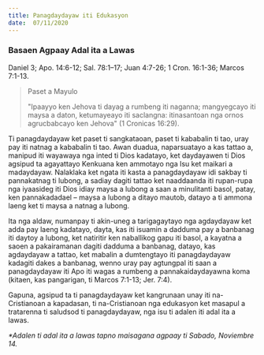 ```yaml
---
title: Panagdaydayaw iti Edukasyon
date:  07/11/2020
---
```


### Basaen Agpaay Adal ita a Lawas
Daniel 3; Apo. 14:6-12; Sal. 78:1–17; Juan 4:7-26; 1 Cron. 16:1-36; Marcos 7:1-13.

> <p>Paset a Mayulo</p>
> "Ipaayyo ken Jehova ti dayag a rumbeng iti naganna; mangyegcayo iti maysa a daton, ketumayeayo iti saclangna: itinasantoan nga ornos agrucbabcayo ken Jehova" (1 Cronicas 16:29).

Ti panagdaydayaw ket paset ti sangkataoan, paset ti kababalin ti tao, uray pay iti natnag a kababalin ti tao. Awan duadua, naparsuatayo a kas tattao a, manipud iti wayawaya nga inted ti Dios kadatayo, ket daydayawen ti Dios agsipud ta agayattayo Kenkuana ken ammotayo nga Isu ket maikari a madaydayaw. Nalaklaka ket ngata iti kasta a panagdaydayaw idi sakbay ti pannakatnag ti lubong, a sadiay dagiti tattao ket naaddaanda iti rupan-rupa nga iyaasideg iti Dios idiay maysa a lubong a saan a minulitanti basol, patay, ken pannakadadael – maysa a lubong a ditayo mautob, datayo a ti ammona laeng ket ti maysa a natnag a lubong.

Ita nga aldaw, numanpay ti akin-uneg a tarigagaytayo nga agdaydayaw ket adda pay laeng kadatayo, dayta, kas iti isuamin a dadduma pay a banbanag iti daytoy a lubong, ket natiritir ken naballikog gapu iti basol, a kayatna a saoen a pakairamanan dagiti dadduma a banbanag, datayo, kas agdaydayaw a tattao, ket mabalin a dumtengtayo iti panagdaydayaw kadagiti dakes a banbanag, wenno uray pay agtungpal iti saan a panagdaydayaw iti Apo iti wagas a rumbeng a pannakaidaydayawna koma (kitaen, kas pangarigan, ti Marcos 7:1-13; Jer. 7:4).

Gapuna, agsipud ta ti panagdaydayaw ket kangrunaan unay iti na- Cristianoan a kapadasan, ti na-Cristianoan nga edukasyon ket masapul a tratarenna ti saludsod ti panagdaydayaw, nga isu ti adalen iti adal ita a lawas.

_*Adalen ti adal ita a lawas tapno maisagana agpaay ti Sabado, Noviembre 14._